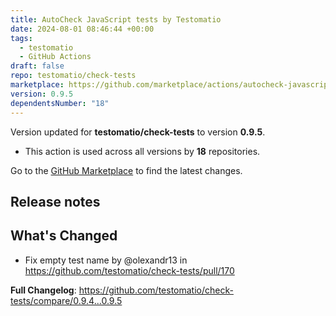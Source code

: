 ```yaml
---
title: AutoCheck JavaScript tests by Testomatio
date: 2024-08-01 08:46:44 +00:00
tags:
  - testomatio
  - GitHub Actions
draft: false
repo: testomatio/check-tests
marketplace: https://github.com/marketplace/actions/autocheck-javascript-tests-by-testomatio
version: 0.9.5
dependentsNumber: "18"
---
```



Version updated for **testomatio/check-tests** to version **0.9.5**.
- This action is used across all versions by **18** repositories.

Go to the [GitHub Marketplace](https://github.com/marketplace/actions/autocheck-javascript-tests-by-testomatio) to find the latest changes.

## Release notes

## What's Changed
* Fix empty test name by @olexandr13 in https://github.com/testomatio/check-tests/pull/170


**Full Changelog**: https://github.com/testomatio/check-tests/compare/0.9.4...0.9.5
